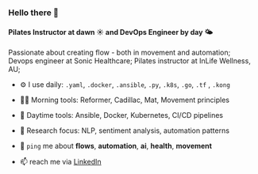 ### Hello there 👋

#### Pilates Instructor at dawn ☀️ and DevOps Engineer by day 🌤️

Passionate about creating flow - both in movement and automation;<br>
Devops engineer at Sonic Healthcare; Pilates instructor at InLife Wellness, AU;<br>

- ⚙️ I use daily: `.yaml`, `.docker`, `.ansible`, `.py`, `.k8s`, `.go`, `.tf` , `.kong`
- 🧘‍♀️ Morning tools: Reformer, Cadillac, Mat, Movement principles  
- 🔧 Daytime tools: Ansible, Docker, Kubernetes, CI/CD pipelines  
- 🧪 Research focus: NLP, sentiment analysis, automation patterns
  
- 💬 `ping` me about **flows**, **automation**, **ai**, **health**, **movement**<br>
- 📫 reach me via [LinkedIn](https://linkedin.com/in/shreyak19)  
